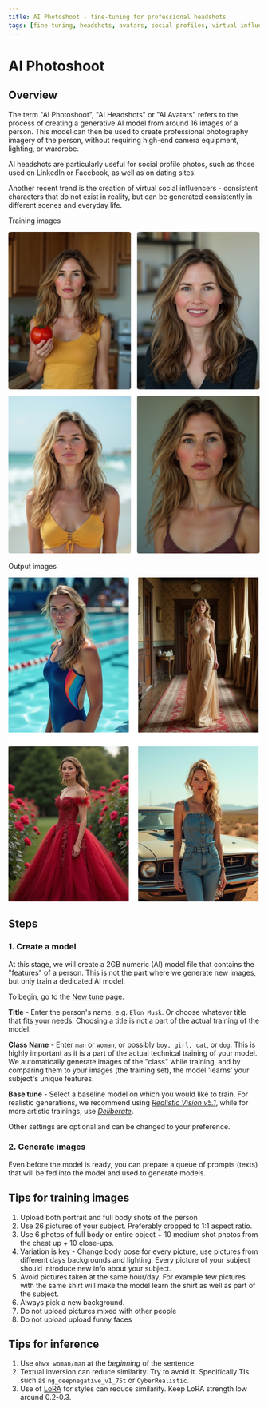 ```yaml
---
title: AI Photoshoot - fine-tuning for professional headshots
tags: [fine-tuning, headshots, avatars, social profiles, virtual influencers, AI photoshoot, AI headshots, AI avatars]
---
```


# AI Photoshoot

## Overview

The term "AI Photoshoot", "AI Headshots" or "AI Avatars" refers to the process of creating a generative AI model from around 16 images of a person. This model can then be used to create professional photography imagery of the person, without requiring high-end camera equipment, lighting, or wardrobe.

AI headshots are particularly useful for social profile photos, such as those used on LinkedIn or Facebook, as well as on dating sites.

Another recent trend is the creation of virtual social influencers - consistent characters that do not exist in reality, but can be generated consistently in different scenes and everyday life.

<div style={{ display: "grid", 'grid-template-columns': '1fr 1fr', gap: '1.5rem' }}>
<div>
<figcaption>Training images</figcaption>

![Fine-tuning training images](./img/ai-photoshoot-input.jpg)
</div>

<div>
<figcaption>Output images</figcaption>

![Generated images](./img/ai-photoshoot-output.jpg)
</div>
</div>

## Steps

### 1. Create a model

At this stage, we will create a 2GB numeric (AI) model file that contains the "features" of a person. This is not the part where we generate new images, but only train a dedicated AI model.

To begin, go to the [New tune](https://www.astria.ai/tunes/new) page.

**Title** - Enter the person's name, e.g. `Elon Musk`. Or choose whatever title that fits your needs. Choosing a title is not a part of the actual training of the model.

**Class Name** - Enter `man` or `woman`, or possibly `boy, girl, cat`, or `dog`. This is highly important as it is a part of the actual technical training of your model. We automatically generate images of the "class" while training, and by comparing them to your images (the training set), the model 'learns' your subject's unique features.

**Base tune** - Select a baseline model on which you would like to train. For realistic generations, we recommend using *[Realistic Vision v5.1](https://www.astria.ai/gallery/tunes/690204/prompts)*, while for more artistic trainings, use *[Deliberate](https://www.astria.ai/gallery/tunes/538238/prompts)*.

Other settings are optional and can be changed to your preference.

### 2. Generate images

Even before the model is ready, you can prepare a queue of prompts (texts) that will be fed into the model and used to generate models.

## Tips for training images

1. Upload both portrait and full body shots of the person
2. Use 26 pictures of your subject. Preferably cropped to 1:1 aspect ratio.
3. Use 6 photos of full body or entire object + 10 medium shot photos from the chest up + 10 close-ups.
4. Variation is key - Change body pose for every picture, use pictures from different days backgrounds and lighting. Every picture of your subject should introduce new info about your subject.
5. Avoid pictures taken at the same hour/day. For example few pictures with the same shirt will make the model learn the shirt as well as part of the subject.
6. Always pick a new background.
2. Do not upload pictures mixed with other people
3. Do not upload upload funny faces

## Tips for inference

1. Use `ohwx woman/man` at the *beginning* of the sentence.
2. Textual inversion can reduce similarity. Try to avoid it. Specifically TIs such as `ng_deepnegative_v1_75t` or `CyberRealistic`.
3. Use of [LoRA](/docs/features/lora) for styles can reduce similarity. Keep LoRA strength low around 0.2-0.3.
